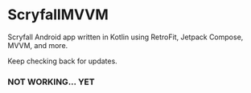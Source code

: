 # ScryfallMVVM
Scryfall Android app written in Kotlin using RetroFit, Jetpack Compose, MVVM, and more.

Keep checking back for updates.

### NOT WORKING... YET
